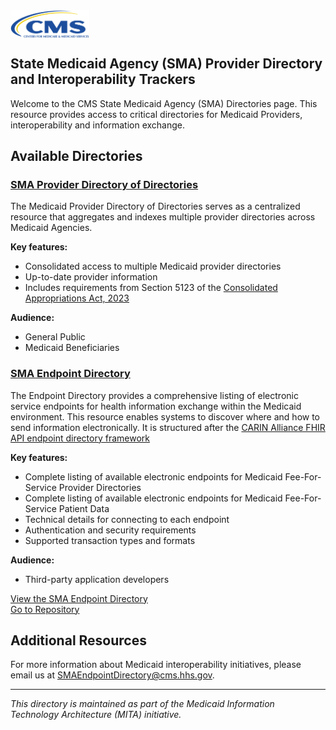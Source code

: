 
<img src="CMS.png" alt="CMS Logo" width="25%" style="vertical-align: middle;" />

## State Medicaid Agency (SMA)  Provider Directory and Interoperability Trackers

Welcome to the CMS State Medicaid Agency (SMA) Directories page. This resource provides access to critical directories for Medicaid Providers, interoperability and information exchange.

## Available Directories

### [SMA Provider Directory of Directories](state-medicaid-provider-directories.md)

The Medicaid Provider Directory of Directories  serves as a centralized resource that aggregates and indexes multiple provider directories across Medicaid Agencies. 

**Key features:**

- Consolidated access to multiple Medicaid provider directories
- Up-to-date provider information
- Includes requirements from Section 5123 of the [Consolidated Appropriations Act, 2023](https://www.congress.gov/117/bills/hr2617/BILLS-117hr2617enr.pdf")

**Audience:**

- General Public
- Medicaid Beneficiaries  


### [SMA Endpoint Directory](https://github.com/CMSgov/SMA-Endpoint-Directory)

The Endpoint Directory provides a comprehensive listing of electronic service endpoints for health information exchange within the Medicaid environment. This resource enables systems to discover where and how to send information electronically. It is structured after the [CARIN Alliance FHIR API endpoint directory framework](https://confluence.hl7.org/spaces/FHIR/pages/113672758/Endpoint+directory+implementations+and+frameworks")

**Key features:**

- Complete listing of available electronic endpoints for Medicaid Fee-For-Service Provider Directories
- Complete listing of available electronic endpoints for Medicaid Fee-For-Service Patient Data
- Technical details for connecting to each endpoint
- Authentication and security requirements
- Supported transaction types and formats

**Audience:**
- Third-party application developers 

[View the SMA Endpoint Directory](https://github.com/CMSgov/SMA-Endpoint-Directory/blob/main/SMAEndpointDirectory.csv)\
[Go to Repository](https://github.com/CMSgov/SMA-Endpoint-Directory)

## Additional Resources

For more information about Medicaid interoperability initiatives, please email us at <SMAEndpointDirectory@cms.hhs.gov>.



---

*This directory is maintained as part of the Medicaid Information Technology Architecture (MITA) initiative.*
